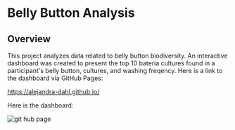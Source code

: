 # Belly Button Analysis

## Overview

This project analyzes data related to belly button biodiversity. An interactive dashboard was created to present the top 10 bateria cultures found in a participant's belly button, cultures, and washing freqency. Here is a link to the dashboard via GitHub Pages:
 
 <https://alejandra-dahl.github.io/>

 Here is the dashboard:
 
![git hub page](https://user-images.githubusercontent.com/90485451/147290835-d3ad6290-3af2-4cd6-8d16-8756e2be3a9b.png)
